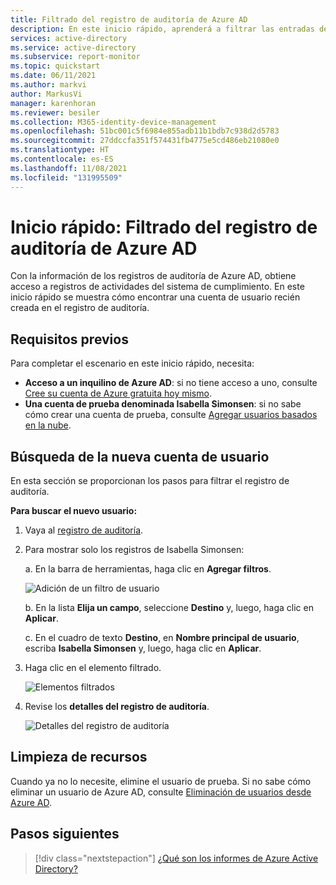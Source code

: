 ```yaml
---
title: Filtrado del registro de auditoría de Azure AD
description: En este inicio rápido, aprenderá a filtrar las entradas del registro de auditoría de Azure AD.
services: active-directory
ms.service: active-directory
ms.subservice: report-monitor
ms.topic: quickstart
ms.date: 06/11/2021
ms.author: markvi
author: MarkusVi
manager: karenhoran
ms.reviewer: besiler
ms.collection: M365-identity-device-management
ms.openlocfilehash: 51bc001c5f6984e855adb11b1bdb7c938d2d5783
ms.sourcegitcommit: 27ddccfa351f574431fb4775e5cd486eb21080e0
ms.translationtype: HT
ms.contentlocale: es-ES
ms.lasthandoff: 11/08/2021
ms.locfileid: "131995509"
---
```

# <a name="quickstart-filter-your-azure-ad-audit-log"></a>Inicio rápido: Filtrado del registro de auditoría de Azure AD 

Con la información de los registros de auditoría de Azure AD, obtiene acceso a registros de actividades del sistema de cumplimiento. En este inicio rápido se muestra cómo encontrar una cuenta de usuario recién creada en el registro de auditoría.


## <a name="prerequisites"></a>Requisitos previos

Para completar el escenario en este inicio rápido, necesita:

- **Acceso a un inquilino de Azure AD**: si no tiene acceso a uno, consulte [Cree su cuenta de Azure gratuita hoy mismo](https://azure.microsoft.com/free/?WT.mc_id=A261C142F). 
- **Una cuenta de prueba denominada Isabella Simonsen**: si no sabe cómo crear una cuenta de prueba, consulte [Agregar usuarios basados en la nube](../fundamentals/add-users-azure-active-directory.md#add-a-new-user).

## <a name="find-the-new-user-account"></a>Búsqueda de la nueva cuenta de usuario

En esta sección se proporcionan los pasos para filtrar el registro de auditoría.


**Para buscar el nuevo usuario:**

1. Vaya al [registro de auditoría](https://portal.azure.com/#blade/Microsoft_AAD_IAM/ActiveDirectoryMenuBlade/Audit).

2. Para mostrar solo los registros de Isabella Simonsen:

    a. En la barra de herramientas, haga clic en **Agregar filtros**.
    
    ![Adición de un filtro de usuario](./media/quickstart-analyze-sign-in/add-filters.png)   

    b. En la lista **Elija un campo**, seleccione **Destino** y, luego, haga clic en **Aplicar**.

    c. En el cuadro de texto **Destino**, en **Nombre principal de usuario**, escriba **Isabella Simonsen** y, luego, haga clic en **Aplicar**.

3. Haga clic en el elemento filtrado.

    ![Elementos filtrados](./media/quickstart-filter-audit-log/audit-log-list.png)  

4.  Revise los **detalles del registro de auditoría**.
 
    ![Detalles del registro de auditoría](./media/quickstart-filter-audit-log/audit-log-details.png)  
 
  

## <a name="clean-up-resources"></a>Limpieza de recursos

Cuando ya no lo necesite, elimine el usuario de prueba. Si no sabe cómo eliminar un usuario de Azure AD, consulte [Eliminación de usuarios desde Azure AD](../fundamentals/add-users-azure-active-directory.md#delete-a-user).

## <a name="next-steps"></a>Pasos siguientes

> [!div class="nextstepaction"]
> [¿Qué son los informes de Azure Active Directory?](overview-reports.md)
